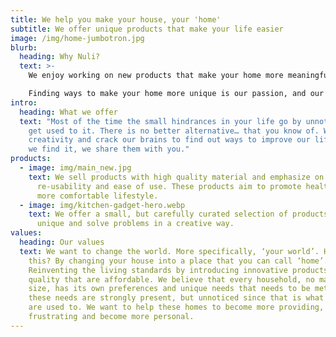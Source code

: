 ```yaml
---
title: We help you make your house, your 'home'
subtitle: We offer unique products that make your life easier
image: /img/home-jumbotron.jpg
blurb:
  heading: Why Nuli?
  text: >-
    We enjoy working on new products that make your home more meaningful

    Finding ways to make your home more unique is our passion, and our goal is to make your home your comfort zone by raising your living standards. We come into work every day fired up and ready to tackle the next challenge – we just can’t wait.
intro:
  heading: What we offer
  text: "Most of the time the small hindrances in your life go by unnoticed: you
    get used to it. There is no better alternative… that you know of. We run our
    creativity and crack our brains to find out ways to improve our lifes. When
    we find it, we share them with you."
products:
  - image: img/main_new.jpg
    text: We sell products with high quality material and emphasize on the
      re-usability and ease of use. These products aim to promote healthier and
      more comfortable lifestyle.
  - image: img/kitchen-gadget-hero.webp
    text: We offer a small, but carefully curated selection of products that are
      unique and solve problems in a creative way.
values:
  heading: Our values
  text: We want to change the world. More specifically, ‘your world’. How do we do
    this? By changing your house into a place that you can call ‘home’.
    Reinventing the living standards by introducing innovative products of high
    quality that are affordable. We believe that every household, no matter the
    size, has its own preferences and unique needs that needs to be met. Some of
    these needs are strongly present, but unnoticed since that is what people
    are used to. We want to help these homes to become more providing, less
    frustrating and become more personal.
---
```

